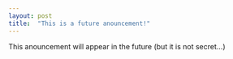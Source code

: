 ```yaml
---
layout: post
title:  "This is a future anouncement!"
---
```

This anouncement will appear in the future (but it is not secret...)
